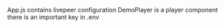 App.js contains livepeer configuration
DemoPlayer is a player component
there is an important key in .env